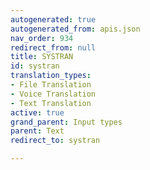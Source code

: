 ```yaml
---
autogenerated: true
autogenerated_from: apis.json
nav_order: 934
redirect_from: null
title: SYSTRAN
id: systran
translation_types:
- File Translation
- Voice Translation
- Text Translation
active: true
grand_parent: Input types
parent: Text
redirect_to: systran

---
```


